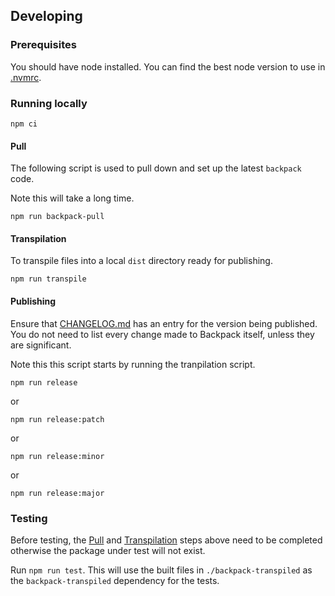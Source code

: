 ## Developing

### Prerequisites

You should have node installed. You can find the best node version to use in [.nvmrc](https://github.com/georgegillams/backpack-transpiled/tree/main/.nvmrc).

### Running locally

```
npm ci
```

#### Pull

The following script is used to pull down and set up the latest `backpack` code.

Note this will take a long time.

```
npm run backpack-pull
```

#### Transpilation

To transpile files into a local `dist` directory ready for publishing.

```
npm run transpile
```

#### Publishing

Ensure that [CHANGELOG.md](https://github.com/georgegillams/backpack-transpiled/tree/main/CHANGELOG.md) has an entry for the version being published. You do not need to list every change made to Backpack itself, unless they are significant.

Note this this script starts by running the tranpilation script.

```
npm run release
```

or

```
npm run release:patch
```

or

```
npm run release:minor
```

or

```
npm run release:major
```

### Testing

Before testing, the [Pull](#pull) and [Transpilation](#transpilation) steps above need to be completed otherwise the package under test will not exist.

Run `npm run test`. This will use the built files in `./backpack-transpiled` as the `backpack-transpiled` dependency for the tests.

